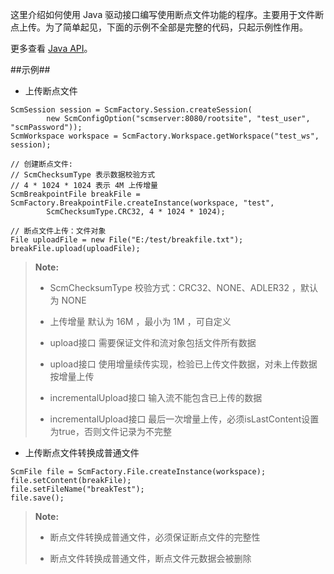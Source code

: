 这里介绍如何使用 Java 驱动接口编写使用断点文件功能的程序。主要用于文件断点上传。为了简单起见，下面的示例不全部是完整的代码，只起示例性作用。

更多查看 [Java API][java_api]。

##示例##
* 上传断点文件

```lang-javascript
ScmSession session = ScmFactory.Session.createSession(
        new ScmConfigOption("scmserver:8080/rootsite", "test_user", "scmPassword"));
ScmWorkspace workspace = ScmFactory.Workspace.getWorkspace("test_ws", session);

// 创建断点文件:
// ScmChecksumType 表示数据校验方式
// 4 * 1024 * 1024 表示 4M 上传增量
ScmBreakpointFile breakFile = ScmFactory.BreakpointFile.createInstance(workspace, "test",
        ScmChecksumType.CRC32, 4 * 1024 * 1024);

// 断点文件上传：文件对象
File uploadFile = new File("E:/test/breakfile.txt");
breakFile.upload(uploadFile);
```
>  **Note:**
>
>  * ScmChecksumType 校验方式：CRC32、NONE、ADLER32 ，默认为 NONE
> 
>  * 上传增量 默认为 16M ，最小为 1M ，可自定义
> 
>  * upload接口 需要保证文件和流对象包括文件所有数据
> 
>  * upload接口 使用增量续传实现，检验已上传文件数据，对未上传数据按增量上传
> 
>  * incrementalUpload接口 输入流不能包含已上传的数据
> 
>  * incrementalUpload接口 最后一次增量上传，必须isLastContent设置为true，否则文件记录为不完整

* 上传断点文件转换成普通文件

```lang-javascript
ScmFile file = ScmFactory.File.createInstance(workspace);
file.setContent(breakFile);
file.setFileName("breakTest");
file.save();
```
>    **Note:**
>
>   *   断点文件转换成普通文件，必须保证断点文件的完整性
> 
>   *   断点文件转换成普通文件，断点文件元数据会被删除

[java_api]:api/java/html/index.html







